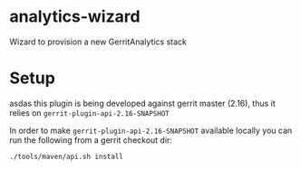 # analytics-wizard
Wizard to provision a new GerritAnalytics stack

# Setup

asdas
this plugin is being developed against gerrit master (2.16), thus it relies on `gerrit-plugin-api-2.16-SNAPSHOT`

In order to make `gerrit-plugin-api-2.16-SNAPSHOT` available locally you can run the following from a gerrit checkout dir:

```
./tools/maven/api.sh install
```
